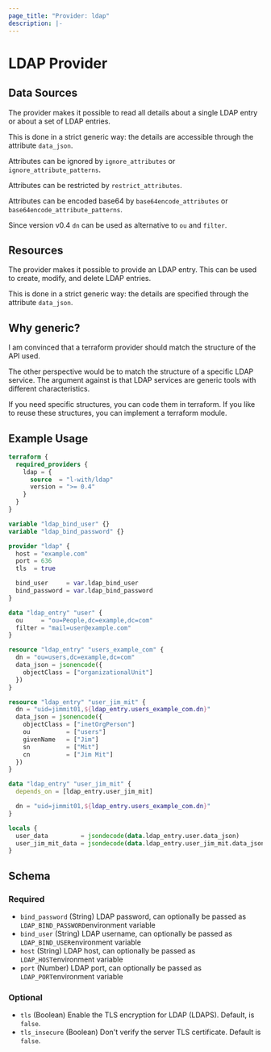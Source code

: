 ```yaml
---
page_title: "Provider: ldap"
description: |-
---
```


# LDAP Provider

## Data Sources

The provider makes it possible to read all details about a single LDAP entry or about a set of LDAP entries.

This is done in a strict generic way: the details are accessible through the attribute `data_json`.

Attributes can be ignored by `ignore_attributes` or `ignore_attribute_patterns`.

Attributes can be restricted by `restrict_attributes`.

Attributes can be encoded base64 by `base64encode_attributes` or `base64encode_attribute_patterns`.

Since version v0.4 `dn` can be used as alternative to `ou` and `filter`.

## Resources

The provider makes it possible to provide an LDAP entry. This can be used to create, modify, and delete LDAP entries.

This is done in a strict generic way: the details are specified through the attribute `data_json`.

## Why generic?

I am convinced that a terraform provider should match the structure of the API used.

The other perspective would be to match the structure of a specific LDAP service. 
The argument against is that LDAP services are generic tools with different characteristics.   

If you need specific structures, you can code them in terraform.
If you like to reuse these structures, you can implement a terraform module.

## Example Usage

```terraform
terraform {
  required_providers {
    ldap = {
      source  = "l-with/ldap"
      version = ">= 0.4"
    }
  }
}

variable "ldap_bind_user" {}
variable "ldap_bind_password" {}

provider "ldap" {
  host = "example.com"
  port = 636
  tls  = true

  bind_user     = var.ldap_bind_user
  bind_password = var.ldap_bind_password
}

data "ldap_entry" "user" {
  ou     = "ou=People,dc=example,dc=com"
  filter = "mail=user@example.com"
}

resource "ldap_entry" "users_example_com" {
  dn = "ou=users,dc=example,dc=com"
  data_json = jsonencode({
    objectClass = ["organizationalUnit"]
  })
}

resource "ldap_entry" "user_jim_mit" {
  dn = "uid=jimmit01,${ldap_entry.users_example_com.dn}"
  data_json = jsonencode({
    objectClass = ["inetOrgPerson"]
    ou          = ["users"]
    givenName   = ["Jim"]
    sn          = ["Mit"]
    cn          = ["Jim Mit"]
  })
}

data "ldap_entry" "user_jim_mit" {
  depends_on = [ldap_entry.user_jim_mit]

  dn = "uid=jimmit01,${ldap_entry.users_example_com.dn}"
}

locals {
  user_data         = jsondecode(data.ldap_entry.user.data_json)
  user_jim_mit_data = jsondecode(data.ldap_entry.user_jim_mit.data_json)
}
```

<!-- schema generated by tfplugindocs -->
## Schema

### Required

- `bind_password` (String) LDAP password, can optionally be passed as `LDAP_BIND_PASSWORD`environment variable
- `bind_user` (String) LDAP username, can optionally be passed as `LDAP_BIND_USER`environment variable
- `host` (String) LDAP host, can optionally be passed as `LDAP_HOST`environment variable
- `port` (Number) LDAP port, can optionally be passed as `LDAP_PORT`environment variable

### Optional

- `tls` (Boolean) Enable the TLS encryption for LDAP (LDAPS). Default, is `false`.
- `tls_insecure` (Boolean) Don't verify the server TLS certificate. Default is `false`.